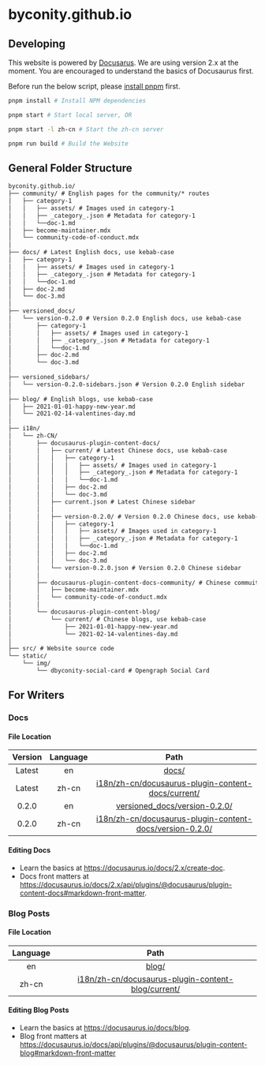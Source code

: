 # byconity.github.io

## Developing

This website is powered by [Docusarus](https://docusaurus.io/). We are using version 2.x at the moment.
You are encouraged to understand the basics of Docusaurus first.

Before run the below script, please [install pnpm](https://pnpm.io/installation) first.

```bash
pnpm install # Install NPM dependencies

pnpm start # Start local server, OR

pnpm start -l zh-cn # Start the zh-cn server

pnpm run build # Build the Website
```

## General Folder Structure

```txt
byconity.github.io/
├── community/ # English pages for the community/* routes
│   ├── category-1
│   │   ├── assets/ # Images used in category-1
│   │   ├── _category_.json # Metadata for category-1
│   │   └──doc-1.md
│   ├── become-maintainer.mdx
│   └── community-code-of-conduct.mdx
│
├── docs/ # Latest English docs, use kebab-case
│   ├── category-1
│   │   ├── assets/ # Images used in category-1
│   │   ├── _category_.json # Metadata for category-1
│   │   └──doc-1.md
│   ├── doc-2.md
│   └── doc-3.md
│
├── versioned_docs/
│   └── version-0.2.0 # Version 0.2.0 English docs, use kebab-case
│       ├── category-1
│       │   ├── assets/ # Images used in category-1
│       │   ├── _category_.json # Metadata for category-1
│       │   └──doc-1.md
│       ├── doc-2.md
│       └── doc-3.md
│
├── versioned_sidebars/
│   └── version-0.2.0-sidebars.json # Version 0.2.0 English sidebar
│
├── blog/ # English blogs, use kebab-case
│   ├── 2021-01-01-happy-new-year.md
│   └── 2021-02-14-valentines-day.md
│
├── i18n/
│   └── zh-CN/
│       ├── docusaurus-plugin-content-docs/
│       │   ├── current/ # Latest Chinese docs, use kebab-case
│       │   │   ├── category-1
│       │   │   │   ├── assets/ # Images used in category-1
│       │   │   │   ├── _category_.json # Metadata for category-1
│       │   │   │   └──doc-1.md
│       │   │   ├── doc-2.md
│       │   │   └── doc-3.md
│       │   ├── current.json # Latest Chinese sidebar
│       │   │
│       │   ├── version-0.2.0/ # Version 0.2.0 Chinese docs, use kebab-case
│       │   │   ├── category-1
│       │   │   │   ├── assets/ # Images used in category-1
│       │   │   │   ├── _category_.json # Metadata for category-1
│       │   │   │   └──doc-1.md
│       │   │   ├── doc-2.md
│       │   │   └── doc-3.md
│       │   └── version-0.2.0.json # Version 0.2.0 Chinese sidebar
│       │
│       ├── docusaurus-plugin-content-docs-community/ # Chinese commuity pages, use kebab-case
│       │   ├── become-maintainer.mdx
│       │   └── community-code-of-conduct.mdx
│       │
│       └── docusaurus-plugin-content-blog/
│           └── current/ # Chinese blogs, use kebab-case
│               ├── 2021-01-01-happy-new-year.md
│               └── 2021-02-14-valentines-day.md
│
├── src/ # Website source code
└── static/
    └── img/
        └── dbyconity-social-card # Opengraph Social Card
```

## For Writers

### Docs

#### File Location

| Version | Language |                                                          Path                                                          |
| :-----: | :------: | :--------------------------------------------------------------------------------------------------------------------: |
| Latest  |    en    |                                                    [docs/](./docs/)                                                    |
| Latest  |  zh-cn   |       [i18n/zh-cn/docusaurus-plugin-content-docs/current/](./i18n/zh-cn/docusaurus-plugin-content-docs/current/)       |
|  0.2.0  |    en    |                            [versioned_docs/version-0.2.0/](./versioned_docs/version-0.2.0/)                            |
|  0.2.0  |  zh-cn   | [i18n/zh-cn/docusaurus-plugin-content-docs/version-0.2.0/](./i18n/zh-cn/docusaurus-plugin-content-docs/version-0.2.0/) |

#### Editing Docs

- Learn the basics at https://docusaurus.io/docs/2.x/create-doc.
- Docs front matters at https://docusaurus.io/docs/2.x/api/plugins/@docusaurus/plugin-content-docs#markdown-front-matter.

### Blog Posts

#### File Location

| Language |                                                    Path                                                    |
| :------: | :--------------------------------------------------------------------------------------------------------: |
|    en    |                                              [blog/](./blog/)                                              |
|  zh-cn   | [i18n/zh-cn/docusaurus-plugin-content-blog/current/](./i18n/zh-cn/docusaurus-plugin-content-blog/current/) |

#### Editing Blog Posts

- Learn the basics at https://docusaurus.io/docs/blog.
- Blog front matters at https://docusaurus.io/docs/api/plugins/@docusaurus/plugin-content-blog#markdown-front-matter
